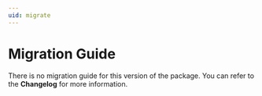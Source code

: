```yaml
---
uid: migrate
---
```


# Migration Guide

There is no migration guide for this version of the package. You can refer to the **Changelog** for more information.
